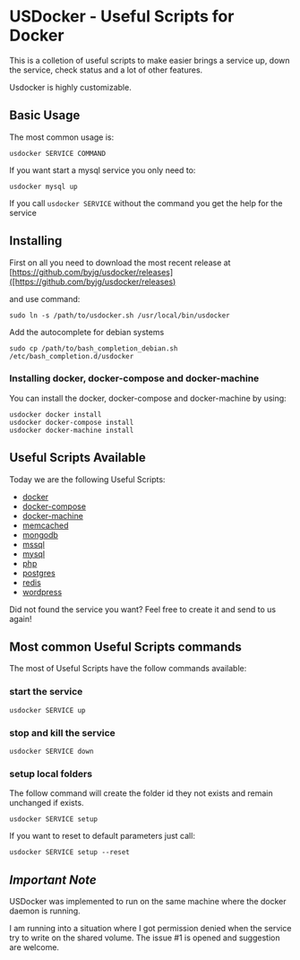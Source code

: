 # USDocker - Useful Scripts for Docker

This is a colletion of useful scripts to make easier brings a service up, down the service, check status
and a lot of other features.
 
Usdocker is highly customizable.

## Basic Usage

The most common usage is:

```
usdocker SERVICE COMMAND
```

If you want start a mysql service you only need to:

```
usdocker mysql up
```

If you call `usdocker SERVICE` without the command you get the help for the service

## Installing

First on all you need to download the most recent release at [https://github.com/byjg/usdocker/releases]([https://github.com/byjg/usdocker/releases)

and use command:

```
sudo ln -s /path/to/usdocker.sh /usr/local/bin/usdocker
```

Add the autocomplete for debian systems

```
sudo cp /path/to/bash_completion_debian.sh /etc/bash_completion.d/usdocker
```


### Installing docker, docker-compose and docker-machine

You can install the docker, docker-compose and docker-machine by using:

```
usdocker docker install
usdocker docker-compose install
usdocker docker-machine install
```

## Useful Scripts Available

Today we are the following Useful Scripts:
- [docker](/docker)
- [docker-compose](/docker-compose)
- [docker-machine](/docker-machine)
- [memcached](/memcached)
- [mongodb](/mongodb)
- [mssql](/mssql)
- [mysql](/mysql)
- [php](/php)
- [postgres](/postgres)
- [redis](/redis)
- [wordpress](/wordpress)

Did not found the service you want? Feel free to create it and send to us again!

## Most common Useful Scripts commands

The most of Useful Scripts have the follow commands available:

### start the service

```
usdocker SERVICE up
```

### stop and kill the service

```
usdocker SERVICE down
```

### setup local folders

The follow command will create the folder id they not exists and remain unchanged if exists.

```
usdocker SERVICE setup
```

If you want to reset to default parameters just call:

```
usdocker SERVICE setup --reset
```

## *Important Note*

USDocker was implemented to run on the same machine where the docker daemon is running. 

I am running into a situation where I got permission denied when the service try to write on the shared volume. 
The issue #1 is opened and suggestion are welcome. 


